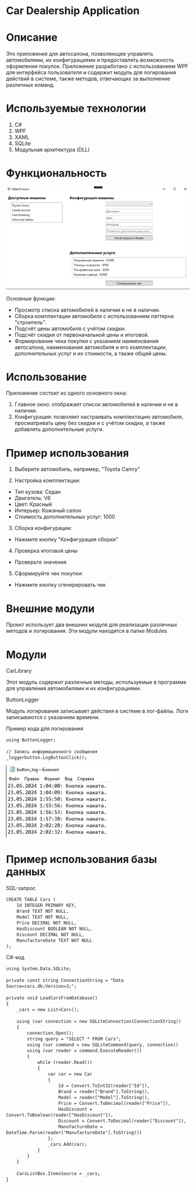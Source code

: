 # Car Dealership Application
# Описание
Это приложение для автосалона, позволяющее управлять автомобилями, их конфигурациями и предоставлять возможность оформления покупок. Приложение разработано с использованием WPF для интерфейса пользователя и содержит модуль для логирования действий в системе, также методов, отвечающих за выполнение различных команд.
# Используемые технологии
1. C#
2. WPF
3. XAML
4. SQLite
5. Модульная архитектура (DLL)
# Функциональность

![Alt text](func.jpg)

Основные функции:
* Просмотр списка автомобилей в наличии и не в наличии.
* Сборка комплектации автомобиля с использованием паттерна "строитель".
* Подсчёт цены автомобиля с учётом скидки.
* Подсчёт скидки от первоначальной цены и итоговой.
* Формирование чека покупки с указанием наименования автосалона, наименования автомобиля и его комплектации, дополнительных услуг и их стоимости, а также общей цены.
# Использование
Приложение состоит из одного основного окна:
1. Главное окно: отображает список автомобилей в наличии и не в наличии.
2. Конфигурация: позволяет настраивать комплектацию автомобиля, просматривать цену без скидки и с учётом скидки, а также добавлять дополнительные услуги.

# Пример использования
1. Выберите автомобиль, например, "Toyota Camry"

2. Настройка комплектации:
* Тип кузова: Седан
* Двигатель: V6
* Цвет: Красный
* Интерьер: Кожаный салон
* Стоимость дополнительных услуг: 1000

3. Сборка конфигурации:
* Нажмите кнопку "Конфигурация сборки"

4. Проверка итоговой цены
* Проверьте значения

5. Сформируйте чек покупки:
* Нажмите кнопку сгенерировать чек

# Внешние модули

Проект использует два внешних модуля для реализации различных методов и логирования. Эти модули находятся в папке Modules

# Модули
CarLibrary

Этот модуль содержит различные методы, используемые в программе для управления автомобилями и их конфигурациями.

ButtonLogger

Модуль логирования записывает действия в системе в лог-файлы. Логи записываются с указанием времени.

Пример кода для логирования
```
using ButtonLogger;

// Запись информационного сообщения
_loggerbutton.LogButtonClick();
```

![Alt text](loggs.jpg)

# Пример использования базы данных
SQL-запрос
```
CREATE TABLE Cars (
    Id INTEGER PRIMARY KEY,
    Brand TEXT NOT NULL,
    Model TEXT NOT NULL,
    Price DECIMAL NOT NULL,
    HasDiscount BOOLEAN NOT NULL,
    Discount DECIMAL NOT NULL,
    ManufactureDate TEXT NOT NULL
);
```

C#-код
```
using System.Data.SQLite;

private const string ConnectionString = "Data Source=cars.db;Version=3;";

private void LoadCarsFromDatabase()
{
    _cars = new List<Car>();

    using (var connection = new SQLiteConnection(ConnectionString))
    {
        connection.Open();
        string query = "SELECT * FROM Cars";
        using (var command = new SQLiteCommand(query, connection))
        using (var reader = command.ExecuteReader())
        {
            while (reader.Read())
            {
                var car = new Car
                {
                    Id = Convert.ToInt32(reader["Id"]),
                    Brand = reader["Brand"].ToString(),
                    Model = reader["Model"].ToString(),
                    Price = Convert.ToDecimal(reader["Price"]),
                    HasDiscount = Convert.ToBoolean(reader["HasDiscount"]),
                    Discount = Convert.ToDecimal(reader["Discount"]),
                    ManufactureDate = DateTime.Parse(reader["ManufactureDate"].ToString())
                };
                _cars.Add(car);
            }
        }
    }

    CarsListBox.ItemsSource = _cars;
}
```
